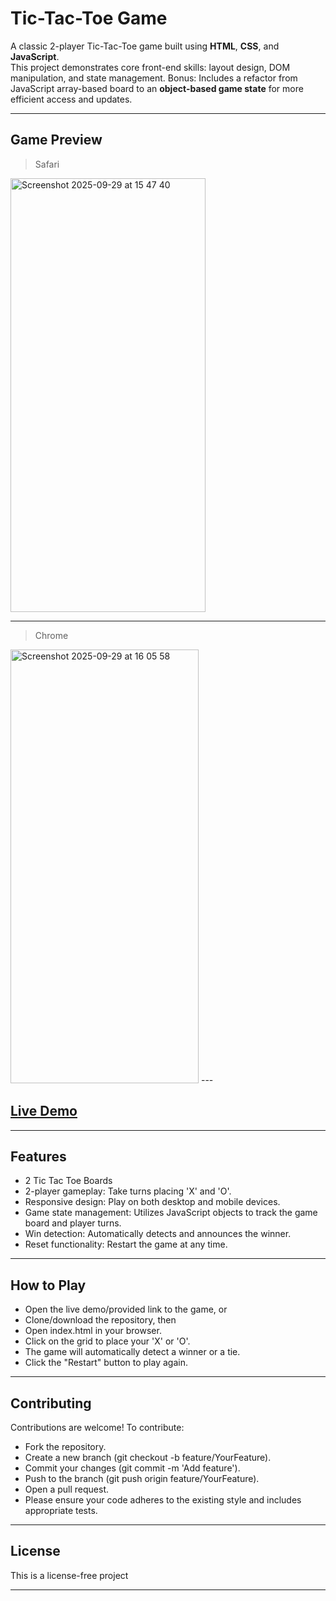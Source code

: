 # Tic-Tac-Toe Game

A classic 2-player Tic-Tac-Toe game built using **HTML**, **CSS**, and **JavaScript**.  
This project demonstrates core front-end skills: layout design, DOM manipulation, and state management.
Bonus: Includes a refactor from JavaScript array-based board to an **object-based game state** for more efficient access and updates.

---

## Game Preview

> Safari
<img width="312" height="694" alt="Screenshot 2025-09-29 at 15 47 40" src="https://github.com/user-attachments/assets/1d32f0fd-974d-4ab6-9a70-f6da6e6b0b29" />

---

> Chrome
<img width="301" height="694" alt="Screenshot 2025-09-29 at 16 05 58" src="https://github.com/user-attachments/assets/d6cfac68-7025-4baf-b8a1-0e294aff824c" />
---

## [Live Demo](https://angelbelroth.github.io/game-TicTacToe/)

---

## Features

+ 2 Tic Tac Toe Boards
+ 2-player gameplay: Take turns placing 'X' and 'O'.
+ Responsive design: Play on both desktop and mobile devices.
+ Game state management: Utilizes JavaScript objects to track the game board and player turns.
+ Win detection: Automatically detects and announces the winner.
+ Reset functionality: Restart the game at any time.

---

## How to Play

+ Open the live demo/provided link to the game, or
+ Clone/download the repository, then
+ Open index.html in your browser.
+ Click on the grid to place your 'X' or 'O'.
+ The game will automatically detect a winner or a tie.
+ Click the "Restart" button to play again.

---

## Contributing

Contributions are welcome!
To contribute:
+ Fork the repository.
+ Create a new branch (git checkout -b feature/YourFeature).
+ Commit your changes (git commit -m 'Add feature').
+ Push to the branch (git push origin feature/YourFeature).
+ Open a pull request.
+ Please ensure your code adheres to the existing style and includes appropriate tests.

---

## License

This is a license-free project

___
